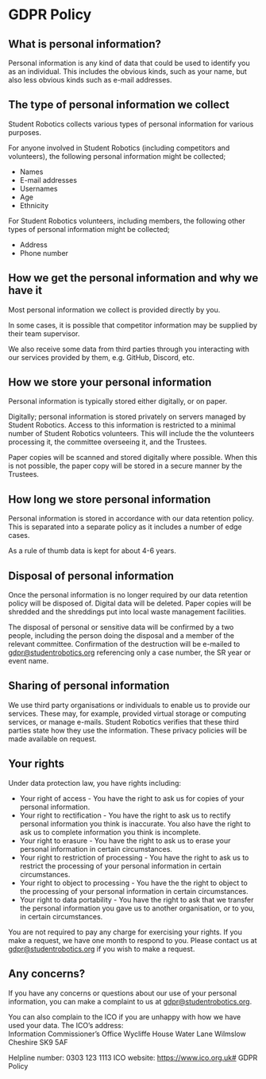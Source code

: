 # GDPR Policy

## What is personal information?

Personal information is any kind of data that could be used to identify you as an individual.
This includes the obvious kinds, such as your name, but also less obvious kinds such as e-mail addresses.

## The type of personal information we collect

Student Robotics collects various types of personal information for various purposes.

For anyone involved in Student Robotics (including competitors and volunteers), the following personal information might be collected;

- Names
- E-mail addresses
- Usernames
- Age
- Ethnicity

For Student Robotics volunteers, including members, the following other types of personal information might be collected;

- Address
- Phone number

## How we get the personal information and why we have it

Most personal information we collect is provided directly by you.

In some cases, it is possible that competitor information may be supplied by their team supervisor.

We also receive some data from third parties through you interacting with our services provided by them, e.g. GitHub, Discord, etc.

## How we store your personal information

Personal information is typically stored either digitally, or on paper.

Digitally; personal information is stored privately on servers managed by Student Robotics.
Access to this information is restricted to a minimal number of Student Robotics volunteers.
This will include the the volunteers processing it, the committee overseeing it, and the Trustees.

Paper copies will be scanned and stored digitally where possible.
When this is not possible, the paper copy will be stored in a secure manner by the Trustees.

## How long we store personal information

Personal information is stored in accordance with our data retention policy.
This is separated into a separate policy as it includes a number of edge cases.

As a rule of thumb data is kept for about 4-6 years.

## Disposal of personal information

Once the personal information is no longer required by our data retention policy will be disposed of.
Digital data will be deleted.
Paper copies will be shredded and the shreddings put into local waste management facilities.

The disposal of personal or sensitive data will be confirmed by a two people, including the person doing the disposal and a member of the relevant committee.
Confirmation of the destruction will be e-mailed to [gdpr@studentrobotics.org](mailto:gdpr@studentrobotics.org) referencing only a case number, the SR year or event name.

## Sharing of personal information

We use third party organisations or individuals to enable us to provide our services.
These may, for example, provided virtual storage or computing services, or manage e-mails.
Student Robotics verifies that these third parties state how they use the information.
These privacy policies will be made available on request.

## Your rights

Under data protection law, you have rights including:

- Your right of access - You have the right to ask us for copies of your personal information. 
- Your right to rectification - You have the right to ask us to rectify personal information you think is inaccurate. You also have the right to ask us to complete information you think is incomplete. 
- Your right to erasure - You have the right to ask us to erase your personal information in certain circumstances. 
- Your right to restriction of processing - You have the right to ask us to restrict the processing of your personal information in certain circumstances. 
- Your right to object to processing - You have the the right to object to the processing of your personal information in certain circumstances.
- Your right to data portability - You have the right to ask that we transfer the personal information you gave us to another organisation, or to you, in certain circumstances.

You are not required to pay any charge for exercising your rights. If you make a request, we have one month to respond to you.
Please contact us at [gdpr@studentrobotics.org](mailto:gdpr@studentrobotics.org) if you wish to make a request.

## Any concerns?
If you have any concerns or questions about our use of your personal information, you can make a complaint to us at [gdpr@studentrobotics.org](mailto:gdpr@studentrobotics.org).

You can also complain to the ICO if you are unhappy with how we have used your data.
The ICO’s address:            
Information Commissioner’s Office
Wycliffe House
Water Lane
Wilmslow
Cheshire
SK9 5AF

Helpline number: 0303 123 1113
ICO website: https://www.ico.org.uk# GDPR Policy
